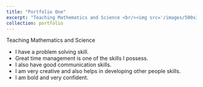 ```yaml
---
title: "Portfolio One"
excerpt: "Teaching Mathematics and Science <br/><img src='/images/500x300.png'>"
collection: portfolio
---
```


Teaching Mathematics and Science


* I have a problem solving skill.
* Great time management is one of the skills I possess.
* I also have good communication skills.
* I am very creative and also helps in developing other people skills.
* I am bold and very confident.
